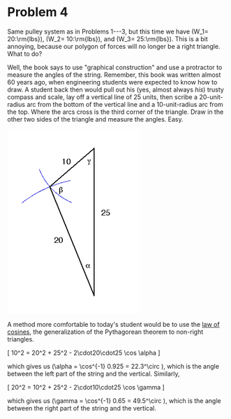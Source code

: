 # Problem 4 #

Same pulley system as in Problems 1---3, but this time we have \(W_1= 20\:\rm{lbs}\), \(W_2= 10\:\rm{lbs}\), and \(W_3= 25\:\rm{lbs}\). This is a bit annoying, because our polygon of forces will no longer be a right triangle. What to do?

Well, the book says to use "graphical construction" and use a protractor to measure the angles of the string. Remember, this book was written almost 60 years ago, when engineering students were expected to know how to draw. A student back then would pull out his (yes, almost always *his*) trusty compass and scale, lay off a vertical line of 25 units, then scribe a 20-unit-radius arc from the bottom of the vertical line and a 10-unit-radius arc from the top. Where the arcs cross is the third corner of the triangle. Draw in the other two sides of the triangle and measure the angles. Easy.

<img src="images/004.png" alt="">

A method more comfortable to today's student would be to use the [law of cosines][mw], the generalization of the Pythagorean theorem to non-right triangles.

\[ 10^2 = 20^2 + 25^2 - 2\cdot20\cdot25 \cos \alpha \]

which gives us \(\alpha = \cos^{-1} 0.925 = 22.3^\circ \), which is the angle between the left part of the string and the vertical. Similarly,

\[ 20^2 = 10^2 + 25^2 - 2\cdot10\cdot25 \cos \gamma \]

which gives us \(\gamma = \cos^{-1} 0.65 = 49.5^\circ \), which is the angle between the right part of the string and the vertical.

[mw]: http://mathworld.wolfram.com/LawofCosines.html
